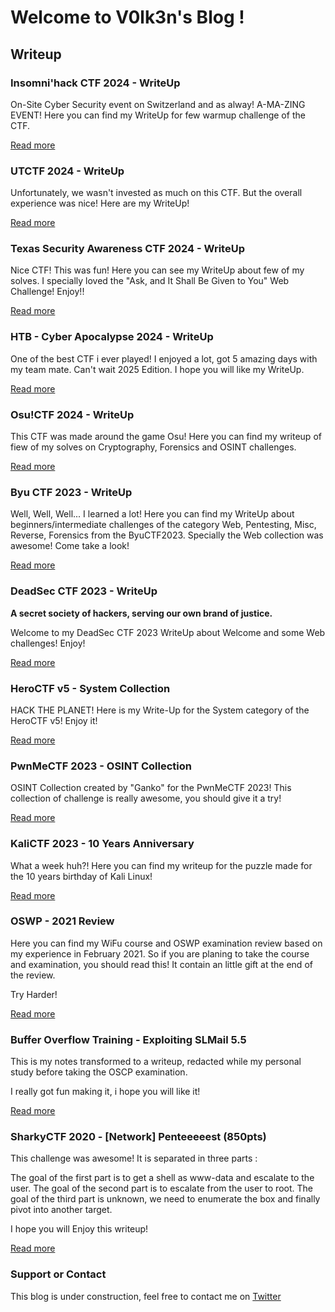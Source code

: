 # Welcome to V0lk3n's Blog !

## Writeup

### Insomni'hack CTF 2024 - WriteUp

On-Site Cyber Security event on Switzerland and as alway! A-MA-ZING EVENT! Here you can find my WriteUp for few warmup challenge of the CTF.

[Read more](https://v0lk3n.github.io/writeup/Insonihack24/InsomnihackCTF2024-WriteUp)

### UTCTF 2024 - WriteUp

Unfortunately, we wasn't invested as much on this CTF. But the overall experience was nice! Here are my WriteUp!

[Read more](https://v0lk3n.github.io/writeup/UTCTF2024/UTCTF2024-WriteUp)

### Texas Security Awareness CTF 2024 - WriteUp

Nice CTF! This was fun! Here you can see my WriteUp about few of my solves. I specially loved the "Ask, and It Shall Be Given to You" Web Challenge! Enjoy!!

[Read more](https://v0lk3n.github.io/writeup/texsaw2024/texsaw2024-WriteUp)

### HTB - Cyber Apocalypse 2024 - WriteUp

One of the best CTF i ever played! I enjoyed a lot, got 5 amazing days with my team mate. Can't wait 2025 Edition. I hope you will like my WriteUp.

[Read more](https://v0lk3n.github.io/writeup/HTB-CyberApocalypse2024/HTB-CyberApocalypse2024-WriteUp)

### Osu!CTF 2024 - WriteUp

This CTF was made around the game Osu! Here you can find my writeup of fiew of my solves on Cryptography, Forensics and OSINT challenges.

[Read more](https://v0lk3n.github.io/writeup/Osu!CTF2024/Osu!CTF2024-WriteUp)

### Byu CTF 2023 - WriteUp

Well, Well, Well... I learned a lot! Here you can find my WriteUp about beginners/intermediate challenges of the category Web, Pentesting, Misc, Reverse, Forensics from the ByuCTF2023. Specially the Web collection was awesome! Come take a look!

[Read more](https://v0lk3n.github.io/writeup/ByuCTF-2023/ByuCTF2023-WriteUp)

### DeadSec CTF 2023 - WriteUp

**A secret society of hackers, serving our own brand of justice.**

Welcome to my DeadSec CTF 2023 WriteUp about Welcome and some Web challenges! Enjoy!

[Read more](https://v0lk3n.github.io/writeup/DeadSecCTF-2023/DeadSecCTF2023-WriteUp)

### HeroCTF v5 - System Collection

HACK THE PLANET! Here is my Write-Up for the System category of the HeroCTF v5! Enjoy it!

[Read more](https://v0lk3n.github.io/writeup/HeroCTFv5/HeroCTFv5-SystemCollection)

### PwnMeCTF 2023 - OSINT Collection

OSINT Collection created by "Ganko" for the PwnMeCTF 2023! This collection of challenge is really awesome, you should give it a try!

[Read more](https://v0lk3n.github.io/writeup/PwnMeCTF-2023/PwnMeCTF2023-OSINT_Collection)

### KaliCTF 2023 - 10 Years Anniversary

What a week huh?! Here you can find my writeup for the puzzle made for the 10 years birthday of Kali Linux!

[Read more](https://v0lk3n.github.io/writeup/Kali10YearsCTF2023/Kali10YearCTF)

### OSWP - 2021 Review

Here you can find my WiFu course and OSWP examination review based on my experience in February 2021. So if you are planing to take the course and examination, you should read this! It contain an little gift at the end of the review.

Try Harder!

[Read more](https://v0lk3n.github.io/writeup/OSWP/OSWP-2021_Review)

### Buffer Overflow Training - Exploiting SLMail 5.5

This is my notes transformed to a writeup, redacted while my personal study before taking the OSCP examination.

I really got fun making it, i hope you will like it!

[Read more](https://V0lk3n.github.io/writeup/training/Buffer_Overflow-Exploiting_SLMail_5_5)

### SharkyCTF 2020 - [Network] Penteeeeest (850pts)

This challenge was awesome! It is separated in three parts :

The goal of the first part is to get a shell as www-data and escalate to the user.
The goal of the second part is to escalate from the user to root.
The goal of the third part is unknown, we need to enumerate the box and finally pivot into another target.

I hope you will Enjoy this writeup!

[Read more](https://V0lk3n.github.io/writeup/SharkyCTF2020/Network-Pentest)


### Support or Contact

This blog is under construction, feel free to contact me on [Twitter](https://twitter.com/V0lk3n)
